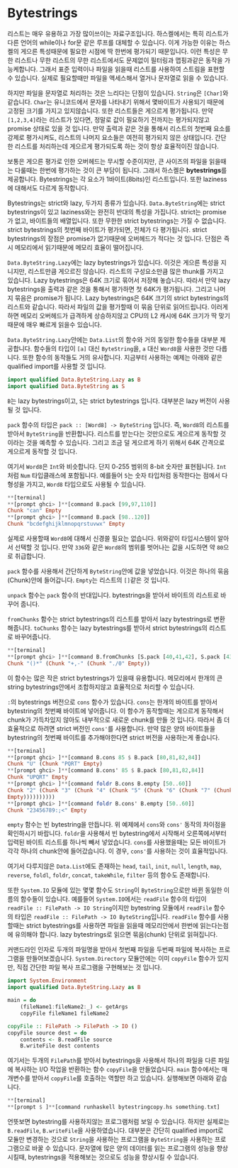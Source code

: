 # Bytestrings

리스트는 매우 유용하고 가장 많이쓰이는 자료구조입니다. 하스켈에서는 특히 리스트가 다른 언어의 while이나 for문 같은 루프를 대체할 수 있습니다. 이게 가능한 이유는 하스켈의 게으른 특성때문에 필요한 시점에 딱 한번에 평가되기 때문입니다. 이런 특성은 무한 리스트나 무한 리스트의 무한 리스트에서도 문제없이 필터링과 맵핑과같은 동작을 가능케합니다. 그래서 표준 입력이나 파일을 읽을때 리스트를 사용하여 스트림을 표현할 수 있습니다. 실제로 필요할때만 파일을 액세스해서 열거나 문자열로 읽을 수 있습니다.

하지만 파일을 문자열로 처리하는 것은 느리다는 단점이 있습니다. `String`은 `[Char]`와 같습니다. `Char`는 유니코드에서 문자를 나타내기 위해서 몇바이트가 사용되기 때문에 고정된 크기를 가지고 있지않습니다. 또한 리스트들은 게으르게 평가됩니다. 만약 `[1,2,3,4]`라는 리스트가 있다면, 정말로 값이 필요하기 전까지는 평가되지않고 promise 상태로 있을 것 입니다. 만약 출력과 같은 것을 통해서 리스트의 첫번째 요소를 강제로 평가시켜도, 리스트의 나머지 요소들은 여전히 평가되지 않은 상태입니다. 간단한 리스트를 처리하는데 게으르게 평가되도록 하는 것이 항상 효율적이진 않습니다.

보통은 게으른 평가로 인한 오버헤드는 무시할 수준이지만, 큰 사이즈의 파일을 읽을때는 다룰때는 한번에 평가하는 것이 큰 부담이 됩니다. 그래서 하스켈은 **bytestrings**를 제공합니다. Bytestrings는 각 요소가 1바이트\(8bits\)인 리스트입니다. 또한 laziness에 대해서도 다르게 동작합니다.

Bytestrings는 strict와 lazy, 두가지 종류가 있습니다. `Data.ByteString`에는 strict bytestrings이 있고 laziness와는 완전히 반대의 특성을 가집니다. strict는 promise가 없고, 바이트들의 배열입니다. 또한 무한한 strict bytestrings는 가질 수 없습니다. strict bytestrings의 첫번째 바이트가 평가되면, 전체가 다 평가됩니다. strict bytestrings의 장점은 promise가 없기때문에 오버헤드가 적다는 것 입니다. 단점은 즉시 메모리에서 읽기때문에 메모리 효율이 떨어집니다.

`Data.ByteString.Lazy`에는 lazy bytestrings가 있습니다. 이것은 게으른 특성을 지니지만, 리스트만큼 게으르진 않습니다. 리스트의 구성요소만큼 많은 thunk를 가지고 있습니다. Lazy bytestrings은 64K 크기로 묶어서 저장해 놓습니다. 따라서 만약 lazy bytestrings을 출력과 같은 것을 통해서 평가하면 첫 64K가 평가됩니다. 그리고 나머지 묶음은 promise가 됩니다. Lazy bytestrings은 64K 크기의 strict bytestrings의 리스트와 같습니다. 따라서 파일의 값을 평가할때 이 묶음 단위로 읽어드립니다. 이러게하면 메모리 오버헤드가 급격하게 상승하지않고 CPU의 L2 캐시에 64K 크기가 딱 맞기때문에 매우 빠르게 읽을수 있습니다.

`Data.ByteString.Lazy`안에는 `Data.List`의 함수와 거의 동일한 함수들을 대부분 제공합니다. 함수들의 타입이 `[a]` 대신 `ByteString`을, `a` 대신 `Word8`을 사용한 것만 다릅니다. 또한 함수의 동작들도 거의 유사합니다. 지금부터 사용하는 예제는 아래와 같은 qualified import를 사용할 것 입니다.

```haskell
import qualified Data.ByteString.Lazy as B  
import qualified Data.ByteString as S
```

`B`는 lazy bytestrings이고, `S`는 strict bytestrings 입니다. 대부분은 lazy 버전이 사용될 것 입니다.

`pack` 함수의 타입은 `pack :: [Word8] -> ByteString` 입니다. 즉, `Word8`의 리스트를 받아서 `ByteString`을 반환합니다. 리스트를 받는다는 것만으로도 게으르게 동작할 것이라는 것을 예측할 수 있습니다. 그리고 조금 덜 게으르게 하기 위해서 64K 간격으로 게으르게 동작할 것 입니다.

여기서 `Word8`은 `Int`와 비슷합니다. 단지 0-255 범위의 8-bit 숫자만 표현됩니다. `Int`처럼 `Num` 타입클래스에 포함됩니다. 예를들어 `5`는 숫자 타입처럼 동작한다는 점에서 다형성을 가지고, `Word8` 타입으로도 사용될 수 있습니다.

```haskell
**[terminal]
**[prompt ghci> ]**[command B.pack [99,97,110]]
Chunk "can" Empty
**[prompt ghci> ]**[command B.pack [98..120]]
Chunk "bcdefghijklmnopqrstuvwx" Empty
```

실제로 사용할때 `Word8`에 대해서 신경쓸 필요는 없습니다. 위와같이 타입시스템이 알아서 선택할 것 입니다. 만약 `336`와 같은 `Word8`의 범위를 벗어나는 값을 시도하면 약 `80`으로 취급합니다.

`pack` 함수를 사용해서 간단하게 `ByteString`안에 값을 넣었습니다. 이것은 하나의 묶음\(Chunk\)안에 들어갑니다. `Empty`는 리스트의 `[]`같은 것 입니다.

`unpack` 함수는 `pack` 함수의 반대입니다. bytestrings을 받아서 바이트의 리스트로 바꾸어 줍니다.

`fromChunks` 함수는 strict bytestrings의 리스트를 받아서 lazy bytestrings로 변환해줍니다. `toChunks` 함수는 lazy bytestrings를 받아서 strict bytestrings의 리스트로 바꾸어줍니다.

```haskell
**[terminal]
**[prompt ghci> ]**[command B.fromChunks [S.pack [40,41,42], S.pack [43,44,45], S.pack [46,47,48]]]
Chunk "()*" (Chunk "+,-" (Chunk "./0" Empty))
```

이 함수는 많은 작은 strict bytestrings가 있을때 유용합니다. 메모리에서 한개의 큰 string bytestrings안에서 조합하지않고 효율적으로 처리할 수 있습니다.

`:`의 bytestrings 버전으로 `cons` 함수가 있습니다. `cons`는 한개의 바이트를 받아서 bytestring의 첫번째 바이트에 넣어줍니다. 이 함수가 동작할때는 게으르게 동작해서 chunk가 가득차있지 않아도 내부적으로 새로운 chunk를 만들 것 입니다. 따라서 좀 더 효율적으로 하려면 strict 버전인 `cons'`를 사용합니다. 만약 많은 양의 바이트들을 bytestring의 첫번째 바이트를 추가해야한다면 strict 버전을 사용하는게 좋습니다.

```haskell
**[terminal]
**[prompt ghci> ]**[command B.cons 85 $ B.pack [80,81,82,84]]
Chunk "U" (Chunk "PQRT" Empty)
**[prompt ghci> ]**[command B.cons' 85 $ B.pack [80,81,82,84]]
Chunk "UPQRT" Empty
**[prompt ghci> ]**[command foldr B.cons B.empty [50..60]]
Chunk "2" (Chunk "3" (Chunk "4" (Chunk "5" (Chunk "6" (Chunk "7" (Chunk "8" (Chunk "9" (Chunk ":" (Chunk ";" (Chunk "<"  
Empty))))))))))
**[prompt ghci> ]**[command foldr B.cons' B.empty [50..60]]
Chunk "23456789:;<" Empty
```

`empty` 함수는 빈 bytestring을 만듭니다. 위 예제에서 `cons`와 `cons'` 동작의 차이점을 확인하시기 바랍니다. `foldr`을 사용해서 빈 bytestring에서 시작해서 오른쪽에서부터 입력된 바이트 리스트를 하나씩 빼서 넣었습니다. `cons`를 사용했을때는 모든 바이트가 각각 하나의 chunk안에 들어갔습니다. 이 경우, `cons'`를 사용하는 것이 효율적입니다.

여기서 다루지않은 `Data.List`에도 존재하는 `head`, `tail`, `init`, `null`, `length`, `map`, `reverse`, `foldl`, `foldr`, `concat`, `takeWhile`, `filter` 등의 함수도 존재합니다.

또한 `System.IO` 모듈에 있는 몇몇 함수도 `String`이 `ByteString`으로만 바뀐 동일한 이름의 함수들이 있습니다. 예를들어 `System.IO`에서는 `readFile` 함수의 타입이 `readFile :: FilePath -> IO String`이지만 bytestring 모듈에서 `readFile` 함수의 타입은 `readFile :: FilePath -> IO ByteString`입니다. `readFile` 함수를 사용할때는 strict bytestrings를 사용하면 파일을 읽을때 메모리안에서 한번에 읽는다는점에 유의해야 합니다. lazy bytestrings로 읽으면 묶음\(chunk\) 단위로 읽혀집니다.

커맨드라인 인자로 두개의 파일명을 받아서 첫번째 파일을 두번째 파일에 복사하는 프로그램을 만들어보겠습니다. `System.Directory` 모듈안에는 이미 `copyFile` 함수가 있지만, 직접 간단한 파일 복사 프로그램을 구현해보는 것 입니다.

```haskell
import System.Environment  
import qualified Data.ByteString.Lazy as B  

main = do  
    (fileName1:fileName2:_) <- getArgs  
    copyFile fileName1 fileName2  

copyFile :: FilePath -> FilePath -> IO ()  
copyFile source dest = do  
    contents <- B.readFile source  
    B.writeFile dest contents
```

여기서는 두개의 `FilePath`를 받아서 bytestrings을 사용해서 하나의 파일을 다른 파일에 복사하는 I/O 작업을 반환하는 함수 `copyFile`을 만들었습니다. `main` 함수에서는 매개변수를 받아서 `copyFile`를 호출하는 역할만 하고 있습니다. 실행해보면 아래와 같습니다.

```haskell
**[terminal]
**[prompt $ ]**[command runhaskell bytestringcopy.hs something.txt]
```

언뜻보면 bytestring를 사용하지않는 프로그램처럼 보일 수 있습니다. 하지만 실제로는 `B.readFile`, `B.writeFile`을 사용하였습니다. 대부분은 간단히 qualified import로 모듈만 변경하는 것으로 `String`을 사용하는 프로그램을 `ByteString`을 사용하는 프로그램으로 바꿀 수 있습니다. 문자열에 많은 양의 데이터를 읽는 프로그램의 성능을 향상시킬때, bytestrings을 적용해보는 것으로도 성능을 향상시킬 수 있습니다.

